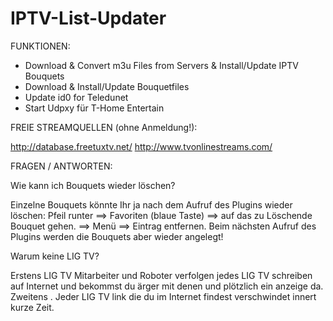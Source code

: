 IPTV-List-Updater
==================

FUNKTIONEN:
- Download & Convert m3u Files from Servers &amp; Install/Update IPTV Bouquets 
- Download & Install/Update Bouquetfiles
- Update id0 for Teledunet
- Start Udpxy für T-Home Entertain

FREIE STREAMQUELLEN (ohne Anmeldung!):

http://database.freetuxtv.net/
http://www.tvonlinestreams.com/


FRAGEN / ANTWORTEN:

Wie kann ich Bouquets wieder löschen?

Einzelne Bouquets könnte Ihr ja nach dem Aufruf des Plugins wieder löschen:
Pfeil runter ==> Favoriten (blaue Taste) ==> auf das zu Löschende Bouquet gehen. ==> Menü ==> Eintrag entfernen.
Beim nächsten Aufruf des Plugins werden die Bouquets aber wieder angelegt!


Warum keine LIG TV?

Erstens LIG TV Mitarbeiter und Roboter verfolgen jedes LIG TV schreiben auf Internet und bekommst du ärger mit denen und plötzlich ein anzeige da.
Zweitens . Jeder LIG TV link die du im Internet findest verschwindet innert kurze Zeit. 

